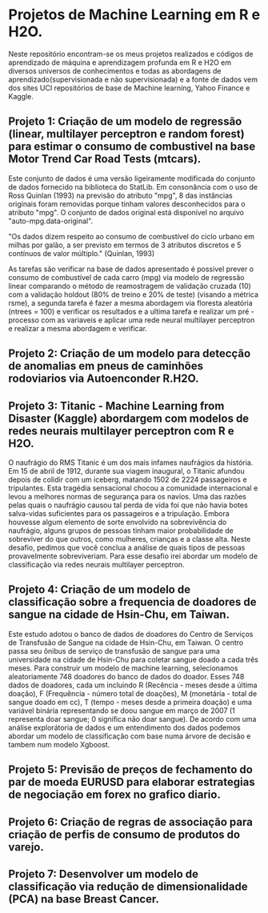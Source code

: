 # Projetos de Machine Learning em R e H2O.

Neste repositório encontram-se os meus projetos realizados e códigos de aprendizado de máquina e aprendizagem profunda em R e H2O em diversos universos de conhecimentos e todas as abordagens de aprendizado(supervisionada e não supervisionada) e a fonte de dados vem dos sites UCI repositórios de base de Machine learning, Yahoo Finance e Kaggle.

## Projeto 1: Criação de um modelo de regressão (linear, multilayer perceptron e random forest) para estimar o consumo de combustivel na base Motor Trend Car Road Tests (mtcars).

Este conjunto de dados é uma versão ligeiramente modificada do conjunto de dados fornecido na biblioteca do StatLib. Em consonância com o uso de Ross Quinlan (1993) na previsão do atributo "mpg", 8 das instâncias originais foram removidas porque tinham valores desconhecidos para o atributo "mpg". O conjunto de dados original está disponível no arquivo "auto-mpg.data-original".

"Os dados dizem respeito ao consumo de combustível do ciclo urbano em milhas por galão, a ser previsto em termos de 3 atributos discretos e 5 contínuos de valor múltiplo." (Quinlan, 1993)

As tarefas são verificar na base de dados apresentado é possivel prever o consumo de combustível de cada carro (mpg) via modelo de regressão linear comparando o método de reamostragem de validação cruzada (10) com a validação holdout (80% de treino e 20% de teste) (visando a métrica rsme), a segunda tarefa é fazer a mesma abordagem via floresta aleatória (ntrees = 100) e verificar os resultados e a ultima tarefa e realizar um pré - processo com as variaveis e aplicar uma rede neural multilayer perceptron e realizar a mesma abordagem e verificar.

## Projeto 2: Criação de um modelo para detecção de anomalias em pneus de caminhões rodoviarios via Autoenconder R.H2O.



## Projeto 3: Titanic - Machine Learning from Disaster (Kaggle) abordargem com modelos de redes neurais multilayer perceptron com R e H2O.

O naufrágio do RMS Titanic é um dos mais infames naufrágios da história. Em 15 de abril de 1912, durante sua viagem inaugural, o Titanic afundou depois de colidir com um iceberg, matando 1502 de 2224 passageiros e tripulantes. Esta tragédia sensacional chocou a comunidade internacional e levou a melhores normas de segurança para os navios.
Uma das razões pelas quais o naufrágio causou tal perda de vida foi que não havia botes salva-vidas suficientes para os passageiros e a tripulação. Embora houvesse algum elemento de sorte envolvido na sobrevivência do naufrágio, alguns grupos de pessoas tinham maior probabilidade de sobreviver do que outros, como mulheres, crianças e a classe alta.
Neste desafio, pedimos que você conclua a análise de quais tipos de pessoas provavelmente sobreviveriam.
Para esse desafio irei abordar um modelo de classificação via redes neurais multilayer perceptron.

## Projeto 4: Criação de um modelo de classificação sobre a frequencia de doadores de sangue na cidade de Hsin-Chu, em Taiwan.

Este estudo adotou o banco de dados de doadores do Centro de Serviços de Transfusão de Sangue na cidade de Hsin-Chu, em Taiwan. O centro passa seu ônibus de serviço de transfusão de sangue para uma universidade na cidade de Hsin-Chu para coletar sangue doado a cada três meses. Para construir um modelo de machine learning, selecionamos aleatoriamente 748 doadores do banco de dados do doador. Esses 748 dados de doadores, cada um incluindo R (Recência - meses desde a última doação), F (Frequência - número total de doações), M (monetária - total de sangue doado em cc), T (tempo - meses desde a primeira doação) e uma variável binária representando se doou sangue em março de 2007 (1 representa doar sangue; 0 significa não doar sangue). De acordo com uma análise explorátoria de dados e um entendimento dos dados podemos abordar um modelo de classificação com base numa árvore de decisão e tambem num modelo Xgboost.

## Projeto 5: Previsão de preços de fechamento do par de moeda EURUSD para elaborar estrategias de negociação em forex no grafico diario.

## Projeto 6: Criação de regras de associação para criação de perfis de consumo de produtos do varejo.

## Projeto 7: Desenvolver um modelo de classificação via redução de dimensionalidade (PCA) na base Breast Cancer.
